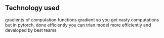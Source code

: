 
## Technology used
gradients of computation functions
    gradient so you get nasty computations
    but in pytorch, done efficiently
    you can trian model more efficiently
        and developed by best teams

